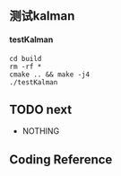 ## 测试kalman
#### testKalman
```
cd build
rm -rf *
cmake .. && make -j4
./testKalman
```

## TODO next
+ NOTHING
## Coding Reference

